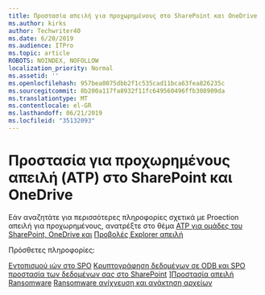 ```yaml
---
title: Προστασία απειλή για προχωρημένους στο SharePoint και OneDrive
ms.author: kirks
author: Techwriter40
ms.date: 6/20/2019
ms.audience: ITPro
ms.topic: article
ROBOTS: NOINDEX, NOFOLLOW
localization_priority: Normal
ms.assetid: ''
ms.openlocfilehash: 957bea0075dbb2f1c535cad11bca63fea826235c
ms.sourcegitcommit: 8b200a117fa8932f11fc649560496ffb308909da
ms.translationtype: MT
ms.contentlocale: el-GR
ms.lasthandoff: 06/21/2019
ms.locfileid: "35132093"
---
```

# <a name="advanced-threat-protection-atp-in-sharepoint-and-onedrive"></a>Προστασία για προχωρημένους απειλή (ATP) στο SharePoint και OneDrive

Εάν αναζητάτε για περισσότερες πληροφορίες σχετικά με Proection απειλή για προχωρημένους, ανατρέξτε στο θέμα [ATP για ομάδες του SharePoint, OneDrive και](https://docs.microsoft.com/en-us/office365/securitycompliance/atp-for-spo-odb-and-teams)
[Προβολές Explorer απειλή](https://docs.microsoft.com/en-us/office365/securitycompliance/threat-explorer-views)

Πρόσθετες πληροφορίες:

[Εντοπισμού ιών στο SPO](https://docs.microsoft.com/en-us/office365/securitycompliance/virus-detection-in-spo)
[Κρυπτογράφηση δεδομένων σε ODB και SPO](https://docs.microsoft.com/en-us/office365/securitycompliance/data-encryption-in-odb-and-spo)
[προστασία των δεδομένων σας στο SharePoint](https://docs.microsoft.com/en-us/sharepoint/safeguarding-your-data) ][Προστασία απειλή Ransomware](https://docs.microsoft.com/en-us/windows/security/threat-protection/intelligence/ransomware-malware)
[Ransomware ανίχνευση και ανάκτηση αρχείων](https://support.office.com/en-ie/article/Ransomware-detection-and-recovering-your-files-0d90ec50-6bfd-40f4-acc7-b8c12c73637f)